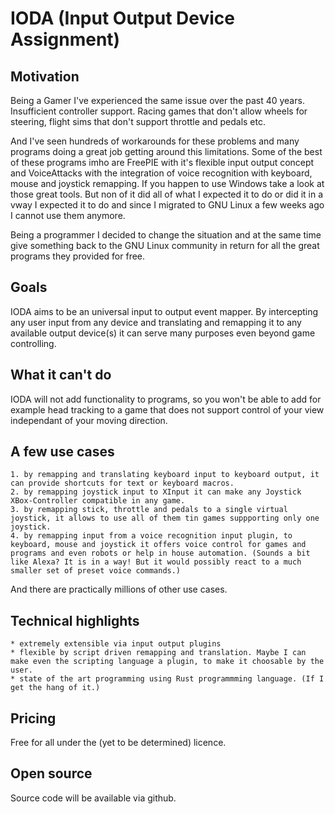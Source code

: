 # IODA (Input Output Device Assignment)

## Motivation 

Being a Gamer I've experienced the same issue over the past 40 years. Insufficient controller support. Racing games that don't allow wheels for steering, flight sims that don't support throttle and pedals etc.

And I've seen hundreds of workarounds for these problems and many programs doing a great job getting around this limitations. Some of the best of these programs imho are FreePIE with it's flexible input output concept and VoiceAttacks with the integration of voice recognition with keyboard, mouse and joystick remapping. If you happen to use Windows take a look at those great tools. But non of it did all of what I expected it to do or did it in a vway I expected it to do and since I migrated to GNU Linux a few weeks ago I cannot use them anymore. 

Being a programmer I decided to change the situation and at the same time give something back to the GNU Linux community in return for all the great programs they provided for free.

## Goals

IODA aims to be an universal input to output event mapper. By intercepting any user input from any device and translating and remapping it to any available output device(s) it can serve many purposes
even beyond game controlling. 

## What it can't do
IODA will not add functionality to programs, so you won't be able to add for example head tracking to a game that does not support control of your view independant of your moving direction.

## A few use cases

    1. by remapping and translating keyboard input to keyboard output, it can provide shortcuts for text or keyboard macros.
    2. by remapping joystick input to XInput it can make any Joystick XBox-Controller compatible in any game.
    3. by remapping stick, throttle and pedals to a single virtual joystick, it allows to use all of them tin games suppporting only one joystick.
    4. by remapping input from a voice recognition input plugin, to keyboard, mouse and joystick it offers voice control for games and programs and even robots or help in house automation. (Sounds a bit like Alexa? It is in a way! But it would possibly react to a much smaller set of preset voice commands.)

And there are practically millions of other use cases.

## Technical highlights

    * extremely extensible via input output plugins
    * flexible by script driven remapping and translation. Maybe I can make even the scripting language a plugin, to make it choosable by the user. 
    * state of the art programming using Rust programmming language. (If I get the hang of it.)

## Pricing
Free for all under the (yet to be determined) licence.

## Open source
Source code will be available via github.
